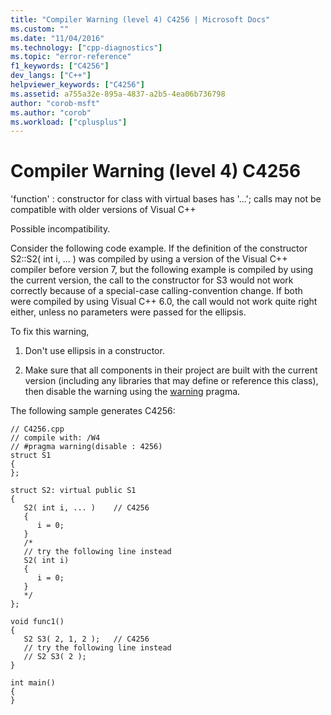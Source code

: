 ```yaml
---
title: "Compiler Warning (level 4) C4256 | Microsoft Docs"
ms.custom: ""
ms.date: "11/04/2016"
ms.technology: ["cpp-diagnostics"]
ms.topic: "error-reference"
f1_keywords: ["C4256"]
dev_langs: ["C++"]
helpviewer_keywords: ["C4256"]
ms.assetid: a755a32e-895a-4837-a2b5-4ea06b736798
author: "corob-msft"
ms.author: "corob"
ms.workload: ["cplusplus"]
---
```

# Compiler Warning (level 4) C4256
'function' : constructor for class with virtual bases has '...'; calls may not be compatible with older versions of Visual C++  
  
 Possible incompatibility.  
  
 Consider the following code example. If the definition of the constructor S2::S2( int i, ... ) was compiled by using a version of the Visual C++ compiler before version 7, but the following example is compiled by using the current version, the call to the constructor for S3 would not work correctly because of a special-case calling-convention change. If both were compiled by using Visual C++ 6.0, the call would not work quite right either, unless no parameters were passed for the ellipsis.  
  
 To fix this warning,  
  
1.  Don't use ellipsis in a constructor.  
  
2.  Make sure that all components in their project are built with the current version (including any libraries that may define or reference this class), then disable the warning using the [warning](../../preprocessor/warning.md) pragma.  
  
 The following sample generates C4256:  
  
```  
// C4256.cpp  
// compile with: /W4  
// #pragma warning(disable : 4256)  
struct S1  
{  
};  
  
struct S2: virtual public S1  
{  
   S2( int i, ... )    // C4256  
   {  
      i = 0;  
   }  
   /*  
   // try the following line instead  
   S2( int i)  
   {  
      i = 0;  
   }  
   */  
};  
  
void func1()  
{  
   S2 S3( 2, 1, 2 );   // C4256  
   // try the following line instead  
   // S2 S3( 2 );  
}  
  
int main()  
{  
}  
```